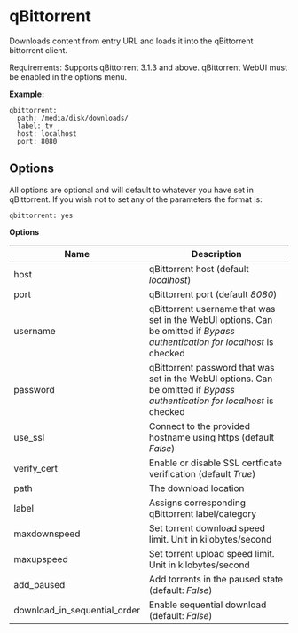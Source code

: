 # qBittorrent
Downloads content from entry URL and loads it into the ​qBittorrent bittorrent client.

Requirements: Supports qBittorrent 3.1.3 and above. qBittorrent WebUI must be enabled in the options menu.

**Example:**

```
qbittorrent:
  path: /media/disk/downloads/
  label: tv
  host: localhost
  port: 8080
```

## Options
All options are optional and will default to whatever you have set in qBittorrent. If you wish not to set any of the parameters the format is:
```
qbittorrent: yes
```

**Options**

|  Name  |  Description  |
| --- | --- |
|  host  |  qBittorrent host (default *localhost*)  |
|  port  |  qBittorrent port (default *8080*)  |
|  username  |  qBittorrent username that was set in the WebUI options. Can be omitted if *Bypass authentication for localhost* is checked  |
|  password  |  qBittorrent password that was set in the WebUI options. Can be omitted if *Bypass authentication for localhost* is checked  |
| use_ssl | Connect to the provided hostname using https (default *False*)
| verify_cert | Enable or disable SSL certficate verification (default *True*)
|  path  |  The download location  |
| label | Assigns corresponding qBittorrent label/category|
| maxdownspeed | Set torrent download speed limit. Unit in kilobytes/second |
| maxupspeed | Set torrent upload speed limit. Unit in kilobytes/second |
| add_paused | Add torrents in the paused state (default: *False*)|
| download_in_sequential_order | Enable sequential download (default: *False*)|
